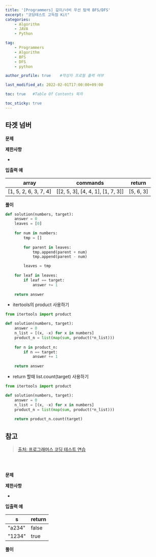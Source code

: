 ```yaml
---
title: '[Programmers] 깊이/너비 우선 탐색 BFS/DFS' 
excerpt: "코딩테스트 고득점 Kit"
categories:
    - Algorithm
    - JAVA
    - Python

tag:
    - Programmers
    - Algorithm
    - BFS
    - DFS
    - python

author_profile: true    #작성자 프로필 출력 여부

last_modified_at: 2022-02-01T17:00:00+09:00

toc: true   #Table Of Contents 목차 

toc_sticky: true
---
```


## 타겟 넘버 

__문제__


__제한사항__

- 

__입출력 예__

| array                 | commands                          | return    |
| --------------------- | --------------------------------- | --------- |
| [1, 5, 2, 6, 3, 7, 4] | [[2, 5, 3], [4, 4, 1], [1, 7, 3]] | [5, 6, 3] |

__풀이__

```python
def solution(numbers, target):
    answer = 0
    leaves = [0]
        
    for num in numbers:
        tmp = []
        
        for parent in leaves:
            tmp.append(parent + num)
            tmp.append(parent - num)

        leaves = tmp
        
    for leaf in leaves:
        if leaf == target:
            answer += 1
    
    return answer
```


- itertools의 product 사용하기 
```python
from itertools import product

def solution(numbers, target):
    answer = 0
    n_list = [(x, -x) for x in numbers]
    product_n = list(map(sum, product(*n_list)))
    
    for n in product_n:
        if n == target:
            answer += 1
            
    return answer
```

- return 할때 list.count(target) 사용하기 
```python
from itertools import product

def solution(numbers, target):
    answer = 0
    n_list = [(x, -x) for x in numbers]
    product_n = list(map(sum, product(*n_list)))
          
    return product_n.count(target)
```


## 참고

> [출처: 프로그래머스 코딩 테스트 연습](https://programmers.co.kr/learn/challenges)

<br>

## 

__문제__


__제한사항__

- 

__입출력 예__

| s      | return |
| ------ | ------ |
| "a234" | false  |
| "1234" | true   |

__풀이__

```python

```

<br>
